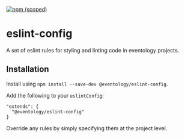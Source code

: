 [![npm (scoped)](https://img.shields.io/npm/v/@eventology/eslint-config.svg)](https://www.npmjs.com/package/@eventology/eslint-config)

# eslint-config

A set of eslint rules for styling and linting code in eventology projects.

## Installation

Install using `npm install --save-dev @eventology/eslint-config`.

Add the following to your `eslintConfig`:
```
"extends": {
  "@eventology/eslint-config"
}
```

Override any rules by simply specifying them at the project level.
